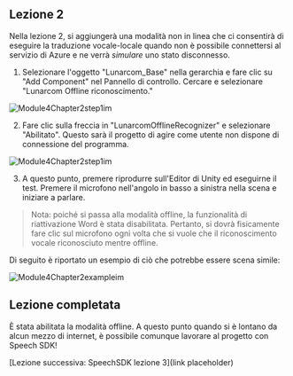 ## <a name="lesson-2"></a>Lezione 2

Nella lezione 2, si aggiungerà una modalità non in linea che ci consentirà di eseguire la traduzione vocale-locale quando non è possibile connettersi al servizio di Azure e ne verrà *simulare* uno stato disconnesso.

1. Selezionare l'oggetto "Lunarcom_Base" nella gerarchia e fare clic su "Add Component" nel Pannello di controllo. Cercare e selezionare "Lunarcom Offline riconoscimento."

![Module4Chapter2step1im](images/module4chapter2step1im.PNG)



2. Fare clic sulla freccia in "LunarcomOfflineRecognizer" e selezionare "Abilitato". Questo sarà il progetto di agire come utente non dispone di connessione del programma. 

![Module4Chapter2step1im](images/module4chapter2step2im.PNG)

3. A questo punto, premere riprodurre sull'Editor di Unity ed eseguirne il test. Premere il microfono nell'angolo in basso a sinistra nella scena e iniziare a parlare. 

> Nota: poiché si passa alla modalità offline, la funzionalità di riattivazione Word è stata disabilitata. Pertanto, si dovrà fisicamente fare clic sul microfono ogni volta che si vuole che il riconoscimento vocale riconosciuto mentre offline. 

Di seguito è riportato un esempio di ciò che potrebbe essere scena simile:

![Module4Chapter2exampleim](images/module4chapter2exampleim.PNG)

## <a name="congratulations"></a>Lezione completata

È stata abilitata la modalità offline. A questo punto quando si è lontano da alcun mezzo di internet, è possibile comunque lavorare al progetto con Speech SDK! 

[Lezione successiva: SpeechSDK lezione 3](link placeholder)


